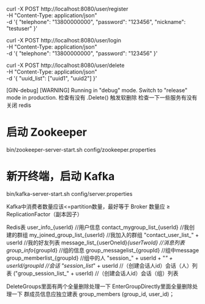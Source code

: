curl -X POST http://localhost:8080/user/register \
     -H "Content-Type: application/json" \
     -d '{
           "telephone": "13800000000",
           "password": "123456",
           "nickname": "testuser"
         }'


curl -X POST http://localhost:8080/user/login \
     -H "Content-Type: application/json" \
     -d '{
           "telephone": "13800000000",
           "password": "123456"
         }'

curl -X POST http://localhost:8080/user/delete \
     -H "Content-Type: application/json" \
     -d '{
           "uuid_list": ["uuid1", "uuid2"]
         }'


[GIN-debug] [WARNING] Running in "debug" mode. Switch to "release" mode in production.
检查有没有 .Delete() 触发软删除
检查一下一些服务有没有关闭 redis

# 启动 Zookeeper
bin/zookeeper-server-start.sh config/zookeeper.properties

# 新开终端，启动 Kafka
bin/kafka-server-start.sh config/server.properties

Kafka中消费者数量应该<=partition数量，最好等于
Broker 数量应 ≥ ReplicationFactor（副本因子）


Redis表
user_info_{userId}            //用户信息
contact_mygroup_list_{userId} //我创建的群组
my_joined_group_list_{userId} //我加入的群组
"contact_user_list_" + userId //我的好友列表
message_list_{userOneId}_{userTwoId} //消息列表
group_info_{groupId}        //组的信息
group_messagelist_{groupId} //组中message
group_memberlist_{groupId}  //组中的人
"session_" + userId + "_" + userId/groupId //会话
"session_list_" + userId   //（创建会话人id）会话（人）列表
("group_session_list_" + userId) //（创建会话人id）会话（组）列表



DeleteGroups里面有两个全量删除处理一下
EnterGroupDirectly里面全量删除处理一下
群成员信息应独立建表 group_members (group_id, user_id)；

